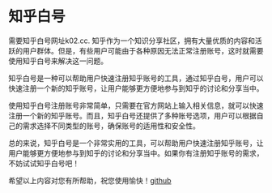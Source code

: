 # 知乎白号

需要知乎白号网址k02.cc. 知乎作为一个知识分享社区，拥有大量优质的内容和活跃的用户群体。但是，有些用户可能由于各种原因无法正常注册账号，这时就需要使用知乎白号来解决这一问题。

知乎白号是一种可以帮助用户快速注册知乎账号的工具，通过知乎白号，用户可以快速注册一个新的知乎账号，让用户能够更方便地参与到知乎的讨论和分享当中。

使用知乎白号注册账号非常简单，只需要在官方网站上输入相关信息，就可以快速注册一个新的知乎账号。而且，知乎白号还提供了多种账号选项，用户可以根据自己的需求选择不同类型的账号，确保账号的适用性和安全性。

总的来说，知乎白号是一个非常实用的工具，可以帮助用户快速注册知乎账号，让用户能够更方便地参与到知乎的讨论和分享当中。如果你有注册知乎账号的需求，不妨试试知乎白号吧！

希望以上内容对您有所帮助，祝您使用愉快！[github](https://github.com)